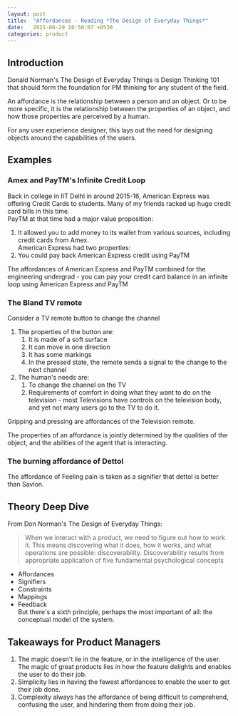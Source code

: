 ```yaml
---
layout: post
title:  "Affordances - Reading *The Design of Everyday Things*"
date:   2021-06-29 10:50:07 +0530
categories: product
---
```


## Introduction  
Donald Norman's The Design of Everyday Things is Design Thinking 101 that should form the foundation for PM thinking for any student of the field. 

An affordance is the relationship between a person and an object. Or to be more specific, it is the relationship between the properties of an object, and how those properties are perceived by a human.

For any user experience designer, this lays out the need for designing objects around the capabilities of the users. 

## Examples

### Amex and PayTM's Infinite Credit Loop  
Back in college in IIT Delhi in around 2015-16, American Express was offering Credit Cards to students. 
Many of my friends racked up huge credit card bills in this time.  
PayTM at that time had a major value proposition:  
1. It allowed you to add money to its wallet from various sources, including credit cards from Amex.  
American Express had two properties:  
1. You could pay back American Express credit using PayTM  

The affordances of American Express and PayTM combined for the engineering undergrad - you can pay your credit card balance in an infinite loop using American Express and PayTM  

### The Bland TV remote
Consider a TV remote button to change the channel
1. The properties of the button are:
	1. It is made of a soft surface
	2. It can move in one direction
	3. It has some markings
	4. In the pressed state, the remote sends a signal to the change to the next channel
2. The human's needs are:
	1. To change the channel on the TV
	2. Requirements of comfort in doing what they want to do on the television - most Televisions have controls on the television body, and yet not many users go to the TV to do it.

Gripping and pressing are affordances of the Television remote.

The properties of an affordance is jointly determined by the qualities of the object, and the abilities of the agent that is interacting.

### The burning affordance of Dettol
The affordance of Feeling pain is taken as a signifier that dettol is better than Savlon.

## Theory Deep Dive

From Don Norman's The Design of Everyday Things:  
> When we interact with a product, we need to figure out how to work it. This means discovering what it does, how it works, and what operations are possible: discoverability. Discoverability results from appropriate application of five fundamental psychological concepts
- Affordances
- Signifiers
- Constraints
- Mappings
- Feedback  
But there's a sixth principle, perhaps the most important of all: the conceptual model of the system.

## Takeaways for Product Managers
1. The magic doesn't lie in the feature, or in the intelligence of the user. The magic of great products lies in how the feature delights and enables the user to do their job.
2. Simplicity lies in having the fewest affordances to enable the user to get their job done.
3. Complexity always has the affordance of being difficult to comprehend, confusing the user, and hindering them from doing their job.
